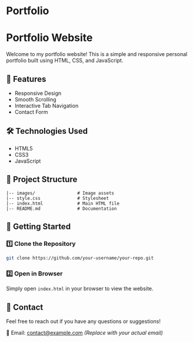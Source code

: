 # Portfolio
# Portfolio Website

Welcome to my portfolio website! This is a simple and responsive personal portfolio built using HTML, CSS, and JavaScript.

## 📌 Features
- Responsive Design
- Smooth Scrolling
- Interactive Tab Navigation
- Contact Form

## 🛠️ Technologies Used
- HTML5
- CSS3
- JavaScript

## 📂 Project Structure
```
|-- images/                # Image assets
|-- style.css              # Stylesheet
|-- index.html             # Main HTML file
|-- README.md              # Documentation
```

## 🚀 Getting Started
### 1️⃣ Clone the Repository
```sh
git clone https://github.com/your-username/your-repo.git
```
### 2️⃣ Open in Browser
Simply open `index.html` in your browser to view the website.

## 📧 Contact
Feel free to reach out if you have any questions or suggestions!

📩 Email: contact@example.com *(Replace with your actual email)*

